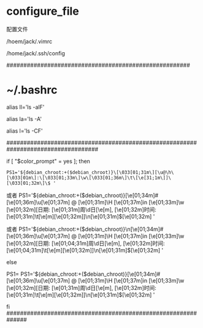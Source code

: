 # configure_file

配置文件

/hoem/jack/.vimrc

/home/jack/.ssh/config

######################################################

# ~/.bashrc

alias ll='ls -alF'

alias la='ls -A'

alias l='ls -CF'


###################################################################################

if [ "$color_prompt" = yes ]; then

    PS1='${debian_chroot:+($debian_chroot)}\[\033[01;31m\][\u@\h\[\033[01m\]:\[\033[01;33m\]\w\[\033[01;36m\]\t\[\e[31;1m\]]\[\033[01;32m\]\$ '

或者
    PS1='${debian_chroot:+($debian_chroot)}\[\e[01;34m\]# \[\e[01;36m\]\u\[\e[01;37m\] @ \[\e[01;31m\]\H \[\e[01;37m\]in \[\e[01;33m\]\w \[\e[01;32m\][日期: \[\e[01;31m\]周\d日\[\e[m\], \[\e[01;32m\]时间: \[\e[01;31m\]\t\[\e[m\]\[\e[01;32m\]]\n\[\e[01;31m\]\$\[\e[01;32m\] '

或者
    PS1='${debian_chroot:+($debian_chroot)}\n\[\e[01;34m\]# \[\e[01;36m\]\u\[\e[01;37m\] @ \[\e[01;31m\]\H \[\e[01;37m\]in \[\e[01;33m\]\w \[\e[01;32m\][日期: \[\e[01;04;31m\]周\d日\[\e[m\], \[\e[01;32m\]时间: \[\e[01;04;31m\]\t\[\e[m\]\[\e[01;32m\]]\n\[\e[01;31m\]\$\[\e[01;32m\] '


else

PS1= PS1='${debian_chroot:+($debian_chroot)}\[\e[01;34m\]# \[\e[01;36m\]\u\[\e[01;37m\] @ \[\e[01;31m\]\H \[\e[01;37m\]in \[\e[01;33m\]\w \[\e[01;32m\][日期: \[\e[01;31m\]周\d日\[\e[m\], \[\e[01;32m\]时间: \[\e[01;31m\]\t\[\e[m\]\[\e[01;32m\]]\n\[\e[01;31m\]\$\[\e[01;32m\] '

fi
##############################################################
